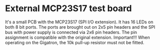 External MCP23S17 test board
============================
It's a small PCB with the MCP23S17 (SPI I/O extension). It has 16 LEDs on both 8 bit ports. The ports are brought out on 2x5 pin headers and the SPI bus with power supply is connected via 2x6 pin headers. The pin assignment is compatible with the original extension. Important!!! When operating on the Gigatron, the 10k pull-up resistor must not be fitted.
